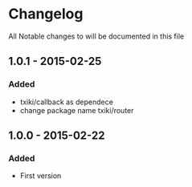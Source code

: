 # Changelog

All Notable changes to will be documented in this file

## 1.0.1 - 2015-02-25

### Added
- txiki/callback as dependece
- change package name txiki/router

## 1.0.0 - 2015-02-22

### Added
- First version
